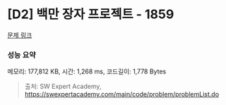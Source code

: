 # [D2] 백만 장자 프로젝트 - 1859 

[문제 링크](https://swexpertacademy.com/main/code/problem/problemDetail.do?contestProbId=AV5LrsUaDxcDFAXc) 

### 성능 요약

메모리: 177,812 KB, 시간: 1,268 ms, 코드길이: 1,778 Bytes



> 출처: SW Expert Academy, https://swexpertacademy.com/main/code/problem/problemList.do